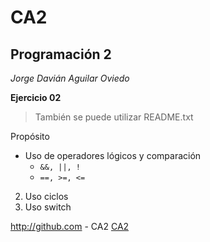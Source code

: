 # CA2

## Programación 2
*Jorge Davián Aguilar Oviedo*

**Ejercicio 02**

>También se puede utilizar README.txt

Propósito
  - Uso de operadores lógicos y comparación
    - `&&, ||, !` 
    - `==, >=, <=`
  2. Uso ciclos
  3. Uso switch

http://github.com - CA2
[CA2](https://github.com/Programacion-II/CA2)

